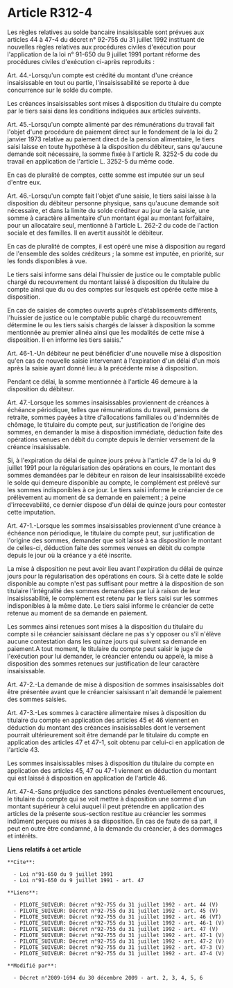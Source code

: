 # Article R312-4

Les règles relatives au solde bancaire insaisissable sont prévues aux articles 44 à 47-4 du décret n° 92-755 du 31 juillet
1992 instituant de nouvelles règles relatives aux procédures civiles d'exécution pour l'application de la loi n° 91-650 du 9
juillet 1991 portant réforme des procédures civiles d'exécution ci-après reproduits : 

Art. 44.-Lorsqu'un compte est crédité du montant d'une créance insaisissable en tout ou partie, l'insaisissabilité se reporte
à due concurrence sur le solde du compte.

Les créances insaisissables sont mises à disposition du titulaire du compte par le tiers saisi dans les conditions indiquées
aux articles suivants.

Art. 45.-Lorsqu'un compte alimenté par des rémunérations du travail fait l'objet d'une procédure de paiement direct sur le
fondement de la loi du 2 janvier 1973 relative au paiement direct de la pension alimentaire, le tiers saisi laisse en toute
hypothèse à la disposition du débiteur, sans qu'aucune demande soit nécessaire, la somme fixée à l'article R. 3252-5 du code
du travail en application de l'article L. 3252-5 du même code.

En cas de pluralité de comptes, cette somme est imputée sur un seul d'entre eux.

Art. 46.-Lorsqu'un compte fait l'objet d'une saisie, le tiers saisi laisse à la disposition du débiteur personne physique,
sans qu'aucune demande soit nécessaire, et dans la limite du solde créditeur au jour de la saisie, une somme à caractère
alimentaire d'un montant égal au montant forfaitaire, pour un allocataire seul, mentionné à l'article L. 262-2 du code de
l'action sociale et des familles. Il en avertit aussitôt le débiteur.

En cas de pluralité de comptes, il est opéré une mise à disposition au regard de l'ensemble des soldes créditeurs ; la somme
est imputée, en priorité, sur les fonds disponibles à vue.

Le tiers saisi informe sans délai l'huissier de justice ou le comptable public chargé du recouvrement du montant laissé à
disposition du titulaire du compte ainsi que du ou des comptes sur lesquels est opérée cette mise à disposition.

En cas de saisies de comptes ouverts auprès d'établissements différents, l'huissier de justice ou le comptable public chargé
du recouvrement détermine le ou les tiers saisis chargés de laisser à disposition la somme mentionnée au premier alinéa ainsi
que les modalités de cette mise à disposition. Il en informe les tiers saisis."

Art. 46-1.-Un débiteur ne peut bénéficier d'une nouvelle mise à disposition qu'en cas de nouvelle saisie intervenant à
l'expiration d'un délai d'un mois après la saisie ayant donné lieu à la précédente mise à disposition.

Pendant ce délai, la somme mentionnée à l'article 46 demeure à la disposition du débiteur.

Art. 47.-Lorsque les sommes insaisissables proviennent de créances à échéance périodique, telles que rémunérations du
travail, pensions de retraite, sommes payées à titre d'allocations familiales ou d'indemnités de chômage, le titulaire du
compte peut, sur justification de l'origine des sommes, en demander la mise à disposition immédiate, déduction faite des
opérations venues en débit du compte depuis le dernier versement de la créance insaisissable.

Si, à l'expiration du délai de quinze jours prévu à l'article 47 de la loi du 9 juillet 1991 pour la régularisation des
opérations en cours, le montant des sommes demandées par le débiteur en raison de leur insaisissabilité excède le solde qui
demeure disponible au compte, le complément est prélevé sur les sommes indisponibles à ce jour. Le tiers saisi informe le
créancier de ce prélèvement au moment de sa demande en paiement ; à peine d'irrecevabilité, ce dernier dispose d'un délai de
quinze jours pour contester cette imputation.

Art. 47-1.-Lorsque les sommes insaisissables proviennent d'une créance à échéance non périodique, le titulaire du compte
peut, sur justification de l'origine des sommes, demander que soit laissé à sa disposition le montant de celles-ci, déduction
faite des sommes venues en débit du compte depuis le jour où la créance y a été inscrite.

La mise à disposition ne peut avoir lieu avant l'expiration du délai de quinze jours pour la régularisation des opérations en
cours. Si à cette date le solde disponible au compte n'est pas suffisant pour mettre à la disposition de son titulaire
l'intégralité des sommes demandées par lui à raison de leur insaisissabilité, le complément est retenu par le tiers saisi sur
les sommes indisponibles à la même date. Le tiers saisi informe le créancier de cette retenue au moment de sa demande en
paiement.

Les sommes ainsi retenues sont mises à la disposition du titulaire du compte si le créancier saisissant déclare ne pas s'y
opposer ou s'il n'élève aucune contestation dans les quinze jours qui suivent sa demande en paiement.A tout moment, le
titulaire du compte peut saisir le juge de l'exécution pour lui demander, le créancier entendu ou appelé, la mise à
disposition des sommes retenues sur justification de leur caractère insaisissable.

Art. 47-2.-La demande de mise à disposition de sommes insaisissables doit être présentée avant que le créancier saisissant
n'ait demandé le paiement des sommes saisies.

Art. 47-3.-Les sommes à caractère alimentaire mises à disposition du titulaire du compte en application des articles 45 et 46
viennent en déduction du montant des créances insaisissables dont le versement pourrait ultérieurement soit être demandé par
le titulaire du compte en application des articles 47 et 47-1, soit obtenu par celui-ci en application de l'article 43.

Les sommes insaisissables mises à disposition du titulaire du compte en application des articles 45, 47 ou 47-1 viennent en
déduction du montant qui est laissé à disposition en application de l'article 46.

Art. 47-4.-Sans préjudice des sanctions pénales éventuellement encourues, le titulaire du compte qui se voit mettre à
disposition une somme d'un montant supérieur à celui auquel il peut prétendre en application des articles de la présente
sous-section restitue au créancier les sommes indûment perçues ou mises à sa disposition. En cas de faute de sa part, il peut
en outre être condamné, à la demande du créancier, à des dommages et intérêts.

**Liens relatifs à cet article**

	**Cite**:

	  - Loi n°91-650 du 9 juillet 1991
	  - Loi n°91-650 du 9 juillet 1991 - art. 47

	**Liens**:

	  - PILOTE_SUIVEUR: Décret n°92-755 du 31 juillet 1992 - art. 44 (V)
	  - PILOTE_SUIVEUR: Décret n°92-755 du 31 juillet 1992 - art. 45 (V)
	  - PILOTE_SUIVEUR: Décret n°92-755 du 31 juillet 1992 - art. 46 (VT)
	  - PILOTE_SUIVEUR: Décret n°92-755 du 31 juillet 1992 - art. 46-1 (V)
	  - PILOTE_SUIVEUR: Décret n°92-755 du 31 juillet 1992 - art. 47 (V)
	  - PILOTE_SUIVEUR: Décret n°92-755 du 31 juillet 1992 - art. 47-1 (V)
	  - PILOTE_SUIVEUR: Décret n°92-755 du 31 juillet 1992 - art. 47-2 (V)
	  - PILOTE_SUIVEUR: Décret n°92-755 du 31 juillet 1992 - art. 47-3 (V)
	  - PILOTE_SUIVEUR: Décret n°92-755 du 31 juillet 1992 - art. 47-4 (V)

	**Modifié par**:

	  - Décret n°2009-1694 du 30 décembre 2009 - art. 2, 3, 4, 5, 6
